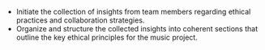 - Initiate the collection of insights from team members regarding ethical practices and collaboration strategies.
- Organize and structure the collected insights into coherent sections that outline the key ethical principles for the music project.